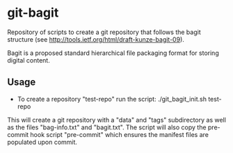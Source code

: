git-bagit
=========

Repository of scripts to create a git repository that follows the bagit 
structure (see http://tools.ietf.org/html/draft-kunze-bagit-09). 

Bagit is a proposed standard hierarchical file packaging format for storing 
digital content.

Usage
-----
* To create a repository "test-repo" run the script:
    ./git_bagit_init.sh test-repo

This will create a git repository with a "data" and "tags" subdirectory as well as the files "bag-info.txt" and "bagit.txt". The script will also copy the pre-commit hook script "pre-commit" which ensures the manifest files are populated upon commit.

